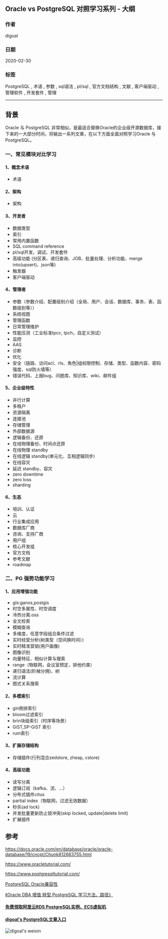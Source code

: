 ## Oracle vs PostgreSQL 对照学习系列 - 大纲  
      
### 作者                                                                      
digoal                                                                                                               
                        
### 日期                                                                                                               
2020-02-30                                                                                                           
                                                                                                               
### 标签                                                                                                               
PostgreSQL , 术语 , 参数 , sql语法 , pl/sql , 官方文档结构 , 文献 , 客户端驱动 , 管理软件 , 开发套件 , 管理     
                   
----             
                        
## 背景    
Oracle 与 PostgreSQL 非常相似，是最适合替换Oracle的企业级开源数据库，接下来的一大部分时间，将输出一系列文章，在以下方面全面对照学习Oracle 与 PostgreSQL。    
  
### 一、常见模块对比学习  
#### 1、概念术语  
- 术语     
  
#### 2、架构  
- 架构   
  
#### 3、开发者  
- 数据类型     
- 索引   
- 常用内置函数    
- SQL command reference  
- pl/sql开发、调试、开发套件  
- 高级功能 (分区表、递归查询、JOB、批量处理、分析功能、merge into(upsert)、json等)   
- 触发器   
- 客户端驱动    
  
#### 4、管理者  
- 参数（参数介绍、配置级别介绍（全局、用户、会话、数据库、事务、表、函数级别等））    
- 系统视图    
- 管理函数      
- 日常管理维护   
- 性能压测（工业标准tpcc, tpch，自定义测试）    
- 监控   
- AAS   
- 诊断   
- 优化   
- 安全（链路、访问acl、rls、角色|组权限控制、存储、类型、函数内容、密码强度、sql防火墙等）    
- 错误代码、上报bug、问题库、知识库、wiki、邮件组   
  
#### 5、企业级特性  
- 并行计算   
- 多租户   
- 资源隔离    
- 连接池    
- 存储管理     
- 外部数据源    
- 逻辑备份、还原    
- 在线物理备份、时间点还原    
- 在线物理 standby    
- 在线逻辑 standby(单元化、互相逻辑同步)    
- 在线容灾    
- 延迟 standby、容灾    
- zero downtime    
- zero loss    
- sharding   
  
#### 6、生态  
- 培训、认证  
- 云  
- 行业集成应用  
- 数据库厂商  
- 咨询、支持厂商  
- 用户组   
- 核心开发组   
- 官方文档   
- 参考文献   
- roadmap   
  
### 二、PG 强势功能学习  
#### 1、应用增强功能  
- gis:ganos,postgis    
- 时空多属性、时空调度    
- 冷热分离:oss    
- 全文检索    
- 模糊查询    
- 多维度，任意字段组合条件过滤   
- 实时经营分析(树类型（空间换时间）)   
- 实时精准营销(用户画像)    
- 图像识别    
- 向量特征、相似计算与搜索    
- range（物联网，会议室预定，排他约束）    
- 递归语法(阶梯分佣)、树    
- 流计算    
- 图式关系搜索    
  
#### 2、多模索引  
- gin倒排索引   
- bloom过滤索引    
- brin块级索引（时序等场景）   
- GiST,SP-GiST 索引   
- rum索引  
  
#### 3、扩展存储结构  
- 存储插件(行列混合zedstore, zheap, cstore)   
  
#### 4、高级功能  
- 读写分离    
- 逻辑订阅（kafka、流、...）    
- 分布式插件citus  
- partial index（物联网，过滤无效数据）    
- 秒杀(ad lock)    
- 并发批量更新防止锁冲突(skip locked, update|delete limit)    
- 扩展插件    
    
## 参考  
https://docs.oracle.com/en/database/oracle/oracle-database/19/cncpt/Chunk812683755.html  
  
https://www.oracletutorial.com/  
  
https://www.postgresqltutorial.com/  
  
[PostgreSQL Oracle兼容性](../class/21.md)  
  
[《Oracle DBA 增值 转型 PostgreSQL 学习方法、路径》](../201804/20180425_01.md)     
  
  
#### [免费领取阿里云RDS PostgreSQL实例、ECS虚拟机](https://www.aliyun.com/database/postgresqlactivity "57258f76c37864c6e6d23383d05714ea")
  
  
#### [digoal's PostgreSQL文章入口](https://github.com/digoal/blog/blob/master/README.md "22709685feb7cab07d30f30387f0a9ae")
  
  
![digoal's weixin](../pic/digoal_weixin.jpg "f7ad92eeba24523fd47a6e1a0e691b59")
  
